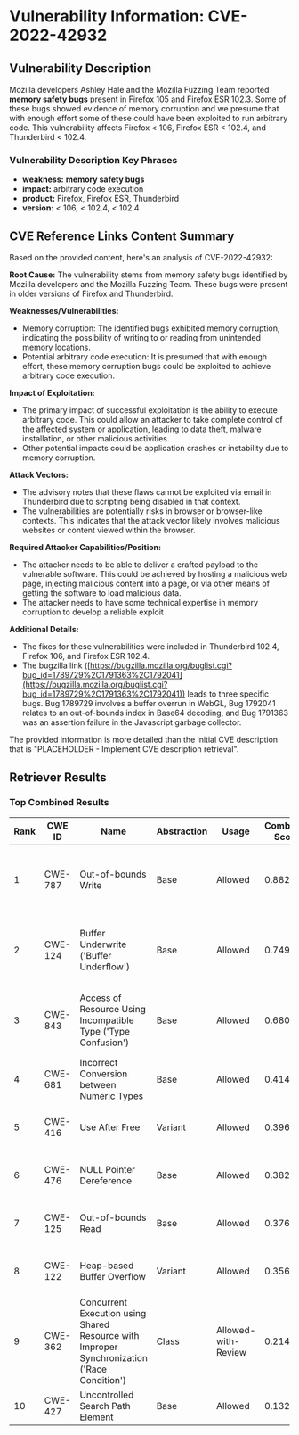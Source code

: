 # Vulnerability Information: CVE-2022-42932

## Vulnerability Description
Mozilla developers Ashley Hale and the Mozilla Fuzzing Team reported **memory safety bugs** present in Firefox 105 and Firefox ESR 102.3. Some of these bugs showed evidence of memory corruption and we presume that with enough effort some of these could have been exploited to run arbitrary code. This vulnerability affects Firefox < 106, Firefox ESR < 102.4, and Thunderbird < 102.4.

### Vulnerability Description Key Phrases
- **weakness:** **memory safety bugs**
- **impact:** arbitrary code execution
- **product:** Firefox, Firefox ESR, Thunderbird
- **version:** < 106, < 102.4, < 102.4

## CVE Reference Links Content Summary
Based on the provided content, here's an analysis of CVE-2022-42932:

**Root Cause:**
The vulnerability stems from memory safety bugs identified by Mozilla developers and the Mozilla Fuzzing Team. These bugs were present in older versions of Firefox and Thunderbird.

**Weaknesses/Vulnerabilities:**
- Memory corruption: The identified bugs exhibited memory corruption, indicating the possibility of writing to or reading from unintended memory locations.
- Potential arbitrary code execution: It is presumed that with enough effort, these memory corruption bugs could be exploited to achieve arbitrary code execution.

**Impact of Exploitation:**
- The primary impact of successful exploitation is the ability to execute arbitrary code. This could allow an attacker to take complete control of the affected system or application, leading to data theft, malware installation, or other malicious activities.
- Other potential impacts could be application crashes or instability due to memory corruption.

**Attack Vectors:**
- The advisory notes that these flaws cannot be exploited via email in Thunderbird due to scripting being disabled in that context.
- The vulnerabilities are potentially risks in browser or browser-like contexts. This indicates that the attack vector likely involves malicious websites or content viewed within the browser.

**Required Attacker Capabilities/Position:**
- The attacker needs to be able to deliver a crafted payload to the vulnerable software. This could be achieved by hosting a malicious web page, injecting malicious content into a page, or via other means of getting the software to load malicious data.
- The attacker needs to have some technical expertise in memory corruption to develop a reliable exploit

**Additional Details:**
- The fixes for these vulnerabilities were included in Thunderbird 102.4, Firefox 106, and Firefox ESR 102.4.
- The bugzilla link ([https://bugzilla.mozilla.org/buglist.cgi?bug_id=1789729%2C1791363%2C1792041](https://bugzilla.mozilla.org/buglist.cgi?bug_id=1789729%2C1791363%2C1792041)) leads to three specific bugs. Bug 1789729 involves a buffer overrun in WebGL, Bug 1792041 relates to an out-of-bounds index in Base64 decoding, and Bug 1791363 was an assertion failure in the Javascript garbage collector.

The provided information is more detailed than the initial CVE description that is "PLACEHOLDER - Implement CVE description retrieval".

## Retriever Results

### Top Combined Results

| Rank | CWE ID | Name | Abstraction | Usage | Combined Score | Retrievers | Individual Scores |
|------|--------|------|-------------|-------|---------------|------------|-------------------|
| 1 | CWE-787 | Out-of-bounds Write | Base | Allowed | 0.8822 | dense, sparse, graph | dense: 0.638, sparse: 0.594, graph: 0.624 |
| 2 | CWE-124 | Buffer Underwrite ('Buffer Underflow') | Base | Allowed | 0.7492 | dense, sparse, graph | dense: 0.520, sparse: 0.282, graph: 0.916 |
| 3 | CWE-843 | Access of Resource Using Incompatible Type ('Type Confusion') | Base | Allowed | 0.6809 | dense, sparse, graph | dense: 0.512, sparse: 0.234, graph: 0.813 |
| 4 | CWE-681 | Incorrect Conversion between Numeric Types | Base | Allowed | 0.4143 | sparse, graph | sparse: 0.231, graph: 0.789 |
| 5 | CWE-416 | Use After Free | Variant | Allowed | 0.3966 | dense, sparse | dense: 0.546, sparse: 0.274 |
| 6 | CWE-476 | NULL Pointer Dereference | Base | Allowed | 0.3827 | dense, sparse | dense: 0.502, sparse: 0.229 |
| 7 | CWE-125 | Out-of-bounds Read | Base | Allowed | 0.3767 | dense, sparse | dense: 0.512, sparse: 0.210 |
| 8 | CWE-122 | Heap-based Buffer Overflow | Variant | Allowed | 0.3562 | dense, sparse | dense: 0.527, sparse: 0.213 |
| 9 | CWE-362 | Concurrent Execution using Shared Resource with Improper Synchronization ('Race Condition') | Class | Allowed-with-Review | 0.2147 | dense, sparse | dense: 0.491, sparse: 0.209 |
| 10 | CWE-427 | Uncontrolled Search Path Element | Base | Allowed | 0.1329 | sparse | sparse: 0.232 |

